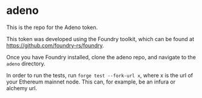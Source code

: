 # adeno

This is the repo for the Adeno token.

This token was developed using the Foundry toolkit, which can be found at https://github.com/foundry-rs/foundry.

Once you have Foundry installed, clone the adeno repo, and navigate to the `adeno` directory.

In order to run the tests, run `forge test --fork-url x`, where x is the url of your Ethereum mainnet node. This can, for example, be an infura or alchemy url.
